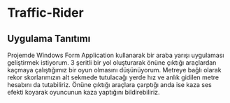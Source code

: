 # Traffic-Rider
## Uygulama Tanıtımı
Projemde Windows Form Application kullanarak bir araba yarışı uygulaması geliştirmek istiyorum. 3 şeritli bir yol oluşturarak
önüne çıktığı araçlardan kaçmaya çalıştığımız bir oyun olmasını düşünüyorum. Metreye bağlı olarak rekor skorlarımızın alt sekmede tutulacağı yerde
hız ve anlık gidilen metre hesabını da tutabiliriz. Önüne çıktığı araçlara çarptığı anda ise kaza ses efekti koyarak oyuncunun kaza yaptığını bildirebiliriz.

